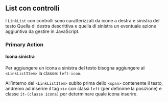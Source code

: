 ## List con controlli
I `LinkList` con controlli sono caratterizzati da icone a destra e sinistra del testo
Quella di destra descrittiva e quella di sinistra un eventuale azione aggiuntiva da gestire in JavaScript.

### Primary Action
#### Icona sinistra
Per aggiungere un icona a sinistra del testo bisogna aggiungere al `<LinkListItem>` la classe: `left-icon`.

All’interno del `<LinkListItem>` subito prima dello `<span>` contenente il testo, andremo ad inserire il tag `<i>` con classi `left` (per definirne la posizione) e classe `it-(classe icona)` per determinare quale icona inserire. 
